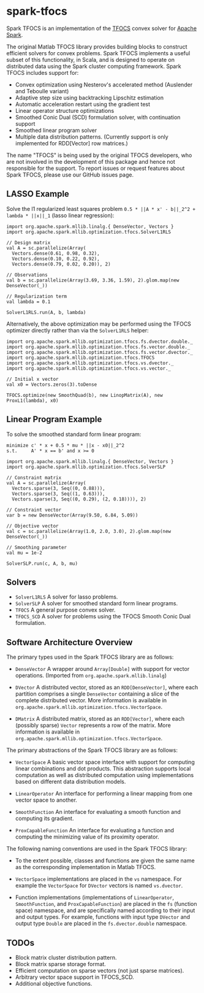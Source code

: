 # spark-tfocs

Spark TFOCS is an implementation of the [TFOCS](http://cvxr.com/tfocs/) convex solver for [Apache
Spark](http://spark.apache.org/).

The original Matlab TFOCS library provides building blocks to construct efficient solvers for convex
problems. Spark TFOCS implements a useful subset of this functionality, in Scala, and is designed to
operate on distributed data using the Spark cluster computing framework. Spark TFOCS includes
support for:

* Convex optimization using Nesterov's accelerated method (Auslender and Teboulle variant)
* Adaptive step size using backtracking Lipschitz estimation
* Automatic acceleration restart using the gradient test
* Linear operator structure optimizations
* Smoothed Conic Dual (SCD) formulation solver, with continuation support
* Smoothed linear program solver
* Multiple data distribution patterns. (Currently support is only implemented for RDD[Vector] row
  matrices.)

The name "TFOCS" is being used by the original TFOCS developers, who are not involved in the
development of this package and hence not responsible for the support.
To report issues or request features about Spark TFOCS, please use our GitHub issues page.


## LASSO Example

Solve the l1 regularized least squares problem `0.5 * ||A * x' - b||_2^2 + lambda * ||x||_1` (lasso
linear regression):

    import org.apache.spark.mllib.linalg.{ DenseVector, Vectors }
    import org.apache.spark.mllib.optimization.tfocs.SolverL1RLS

    // Design matrix
    val A = sc.parallelize(Array(
      Vectors.dense(0.61, 0.98, 0.32),
      Vectors.dense(0.10, 0.22, 0.92),
      Vectors.dense(0.79, 0.02, 0.20)), 2)

    // Observations
    val b = sc.parallelize(Array(3.69, 3.36, 1.59), 2).glom.map(new DenseVector(_))

    // Regularization term
    val lambda = 0.1

    SolverL1RLS.run(A, b, lambda)

Alternatively, the above optimization may be performed using the TFOCS optimizer directly rather
than via the `SolverL1RLS` helper:

    import org.apache.spark.mllib.optimization.tfocs.fs.dvector.double._
    import org.apache.spark.mllib.optimization.tfocs.fs.vector.double._
    import org.apache.spark.mllib.optimization.tfocs.fs.vector.dvector._
    import org.apache.spark.mllib.optimization.tfocs.TFOCS
    import org.apache.spark.mllib.optimization.tfocs.vs.dvector._
    import org.apache.spark.mllib.optimization.tfocs.vs.vector._

    // Initial x vector
    val x0 = Vectors.zeros(3).toDense

    TFOCS.optimize(new SmoothQuad(b), new LinopMatrix(A), new ProxL1(lambda), x0)

## Linear Program Example

To solve the smoothed standard form linear program:

    minimize c' * x + 0.5 * mu * ||x - x0||_2^2
    s.t.     A' * x == b' and x >= 0

<!-- code block break -->

    import org.apache.spark.mllib.linalg.{ DenseVector, Vectors }
    import org.apache.spark.mllib.optimization.tfocs.SolverSLP

    // Constraint matrix
    val A = sc.parallelize(Array(
      Vectors.sparse(3, Seq((0, 0.88))),
      Vectors.sparse(3, Seq((1, 0.63))),
      Vectors.sparse(3, Seq((0, 0.29), (2, 0.18)))), 2)

    // Constraint vector
    var b = new DenseVector(Array(9.50, 6.84, 5.09))

    // Objective vector
    val c = sc.parallelize(Array(1.0, 2.0, 3.0), 2).glom.map(new DenseVector(_))

    // Smoothing parameter
    val mu = 1e-2

    SolverSLP.run(c, A, b, mu)

## Solvers

* `SolverL1RLS` A solver for lasso problems.
* `SolverSLP` A solver for smoothed standard form linear programs.
* `TFOCS` A general purpose convex solver.
* `TFOCS_SCD` A solver for problems using the TFOCS Smooth Conic Dual formulation.

## Software Architecture Overview

The primary types used in the Spark TFOCS library are as follows:

* `DenseVector` A wrapper around `Array[Double]` with support for vector operations. (Imported
  from `org.apache.spark.mllib.linalg`)

* `DVector` A distributed vector, stored as an `RDD[DenseVector]`, where each partition comprises a
  single `DenseVector` containing a slice of the complete distributed vector. More information is
  available in `org.apache.spark.mllib.optimization.tfocs.VectorSpace`.

* `DMatrix` A distributed matrix, stored as an `RDD[Vector]`, where each (possibly sparse) `Vector`
  represents a row of the matrix. More information is available in
  `org.apache.spark.mllib.optimization.tfocs.VectorSpace`.

The primary abstractions of the Spark TFOCS library are as follows:

* `VectorSpace` A basic vector space interface with support for computing linear combinations and
  dot products. This abstraction supports local computation as well as distributed computation using
  implementations based on different data distribution models.

* `LinearOperator` An interface for performing a linear mapping from one vector space to another.

* `SmoothFunction` An interface for evaluating a smooth function and computing its gradient.

* `ProxCapableFunction` An interface for evaluating a function and computing the minimizing value
  of its proximity operator.

The following naming conventions are used in the Spark TFOCS library:

* To the extent possible, classes and functions are given the same name as the corresponding
  implementation in Matlab TFOCS.

* `VectorSpace` implementations are placed in the `vs` namespace. For example the `VectorSpace` for
  `DVector` vectors is named `vs.dvector`.

* Function implementations (implementations of `LinearOperator`, `SmoothFunction`, and
  `ProxCapableFunction`) are placed in the `fs` (function space) namespace, and are specifically
  named according to their input and output types. For example, functions with input type `DVector`
  and output type `Double` are placed in the `fs.dvector.double` namespace.

## TODOs

* Block matrix cluster distribution pattern.
* Block matrix sparse storage format.
* Efficient computation on sparse vectors (not just sparse matrices).
* Arbitrary vector space support in TFOCS_SCD.
* Additional objective functions.
